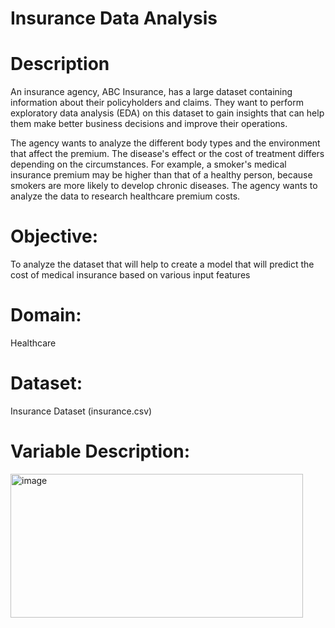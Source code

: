 # Insurance Data Analysis

# Description

An insurance agency, ABC Insurance, has a large dataset containing information about their policyholders and claims. They want to perform exploratory data analysis (EDA) on this dataset to gain insights that can help them make better business decisions and improve their operations.

The agency wants to analyze the different body types and the environment that affect the premium. The disease's effect or the cost of treatment differs depending on the circumstances. For example, a smoker's medical insurance premium may be higher than that of a healthy person, because smokers are more likely to develop chronic diseases. The agency wants to analyze the data to research healthcare premium costs.

 
# Objective: 

To analyze the dataset that will help to create a model that will predict the cost of medical insurance based on various input features

# Domain: 

Healthcare

# Dataset: 

Insurance Dataset (insurance.csv)

# Variable Description:

<img width="468" height="230" alt="image" src="https://github.com/user-attachments/assets/6f58b969-9d7d-4733-a0ad-d2cd9db449ef" />


